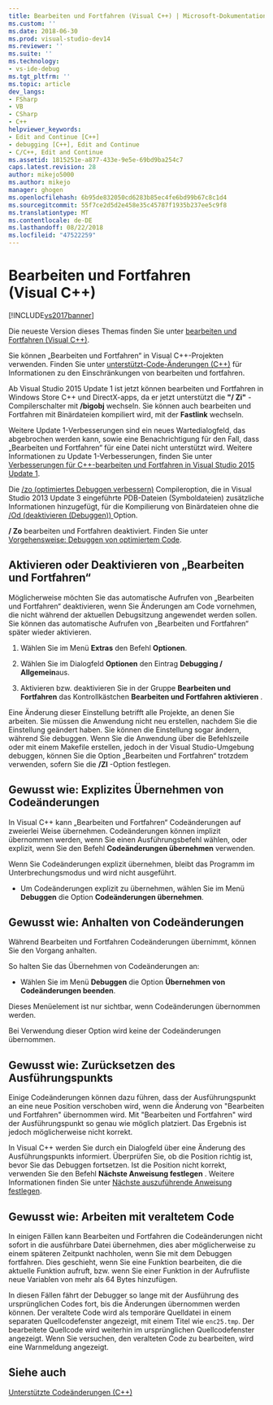 ```yaml
---
title: Bearbeiten und Fortfahren (Visual C++) | Microsoft-Dokumentation
ms.custom: ''
ms.date: 2018-06-30
ms.prod: visual-studio-dev14
ms.reviewer: ''
ms.suite: ''
ms.technology:
- vs-ide-debug
ms.tgt_pltfrm: ''
ms.topic: article
dev_langs:
- FSharp
- VB
- CSharp
- C++
helpviewer_keywords:
- Edit and Continue [C++]
- debugging [C++], Edit and Continue
- C/C++, Edit and Continue
ms.assetid: 1815251e-a877-433e-9e5e-69bd9ba254c7
caps.latest.revision: 28
author: mikejo5000
ms.author: mikejo
manager: ghogen
ms.openlocfilehash: 6b95de832050cd6283b85ec4fe6bd99b67c8c1d4
ms.sourcegitcommit: 55f7ce2d5d2e458e35c45787f1935b237ee5c9f8
ms.translationtype: MT
ms.contentlocale: de-DE
ms.lasthandoff: 08/22/2018
ms.locfileid: "47522259"
---
```

# <a name="edit-and-continue-visual-c"></a>Bearbeiten und Fortfahren (Visual C++)
[!INCLUDE[vs2017banner](../includes/vs2017banner.md)]

Die neueste Version dieses Themas finden Sie unter [bearbeiten und Fortfahren (Visual C++)](https://docs.microsoft.com/visualstudio/debugger/edit-and-continue-visual-cpp).  
  
Sie können „Bearbeiten und Fortfahren“ in Visual C++-Projekten verwenden. Finden Sie unter [unterstützt-Code-Änderungen (C++)](../debugger/supported-code-changes-cpp.md) für Informationen zu den Einschränkungen von bearbeiten und fortfahren.  
  
 Ab Visual Studio 2015 Update 1 ist jetzt können bearbeiten und Fortfahren in Windows Store C++ und DirectX-apps, da er jetzt unterstützt die **"/ Zi"** -Compilerschalter mit **/bigobj** wechseln. Sie können auch bearbeiten und Fortfahren mit Binärdateien kompiliert wird, mit der **Fastlink** wechseln.  
  
 Weitere Update 1-Verbesserungen sind ein neues Wartedialogfeld, das abgebrochen werden kann, sowie eine Benachrichtigung für den Fall, dass „Bearbeiten und Fortfahren“ für eine Datei nicht unterstützt wird. Weitere Informationen zu Update 1-Verbesserungen, finden Sie unter [Verbesserungen für C++-bearbeiten und Fortfahren in Visual Studio 2015 Update 1](http://blogs.msdn.com/b/vcblog/archive/2015/11/30/improvements-for-c-edit-and-continue-in-visual-studio-2015-update-1.aspx).  
  
 Die [/zo (optimiertes Debuggen verbessern)](http://msdn.microsoft.com/library/eea8d89a-7fe0-4fe1-86b2-7689bbebbd7f) Compileroption, die in Visual Studio 2013 Update 3 eingeführte PDB-Dateien (Symboldateien) zusätzliche Informationen hinzugefügt, für die Kompilierung von Binärdateien ohne die  [ /Od (deaktivieren (Debuggen)) ](http://msdn.microsoft.com/library/aafb762y.aspx) Option.  
  
 **/ Zo** bearbeiten und Fortfahren deaktiviert. Finden Sie unter [Vorgehensweise: Debuggen von optimiertem Code](../debugger/how-to-debug-optimized-code.md).  
  
##  <a name="BKMK_Enable_or_disable_automatic_invocation_of_Edit_and_Continue"></a> Aktivieren oder Deaktivieren von „Bearbeiten und Fortfahren“  
 Möglicherweise möchten Sie das automatische Aufrufen von „Bearbeiten und Fortfahren“ deaktivieren, wenn Sie Änderungen am Code vornehmen, die nicht während der aktuellen Debugsitzung angewendet werden sollen. Sie können das automatische Aufrufen von „Bearbeiten und Fortfahren“ später wieder aktivieren.  
  
1.  Wählen Sie im Menü **Extras** den Befehl **Optionen**.  
  
2.  Wählen Sie im Dialogfeld **Optionen** den Eintrag **Debugging / Allgemein**aus.  
  
3.  Aktivieren bzw. deaktivieren Sie in der Gruppe **Bearbeiten und Fortfahren** das Kontrollkästchen **Bearbeiten und Fortfahren aktivieren** .  
  
 Eine Änderung dieser Einstellung betrifft alle Projekte, an denen Sie arbeiten. Sie müssen die Anwendung nicht neu erstellen, nachdem Sie die Einstellung geändert haben. Sie können die Einstellung sogar ändern, während Sie debuggen. Wenn Sie die Anwendung über die Befehlszeile oder mit einem Makefile erstellen, jedoch in der Visual Studio-Umgebung debuggen, können Sie die Option „Bearbeiten und Fortfahren“ trotzdem verwenden, sofern Sie die **/ZI** -Option festlegen.  
  
##  <a name="BKMK_How_to_apply_code_changes_explicitly"></a> Gewusst wie: Explizites Übernehmen von Codeänderungen  
 In Visual C++ kann „Bearbeiten und Fortfahren“ Codeänderungen auf zweierlei Weise übernehmen. Codeänderungen können implizit übernommen werden, wenn Sie einen Ausführungsbefehl wählen, oder explizit, wenn Sie den Befehl **Codeänderungen übernehmen** verwenden.  
  
 Wenn Sie Codeänderungen explizit übernehmen, bleibt das Programm im Unterbrechungsmodus und wird nicht ausgeführt.  
  
-   Um Codeänderungen explizit zu übernehmen, wählen Sie im Menü **Debuggen** die Option **Codeänderungen übernehmen**.  
  
##  <a name="BKMK_How_to_stop_code_changes"></a> Gewusst wie: Anhalten von Codeänderungen  
 Während Bearbeiten und Fortfahren Codeänderungen übernimmt, können Sie den Vorgang anhalten.  
  
 So halten Sie das Übernehmen von Codeänderungen an:  
  
-   Wählen Sie im Menü **Debuggen** die Option **Übernehmen von Codeänderungen beenden**.  
  
 Dieses Menüelement ist nur sichtbar, wenn Codeänderungen übernommen werden.  
  
 Bei Verwendung dieser Option wird keine der Codeänderungen übernommen.  
  
##  <a name="BKMK_How_to_reset_the_point_of_execution"></a> Gewusst wie: Zurücksetzen des Ausführungspunkts  
 Einige Codeänderungen können dazu führen, dass der Ausführungspunkt an eine neue Position verschoben wird, wenn die Änderung von "Bearbeiten und Fortfahren" übernommen wird. Mit "Bearbeiten und Fortfahren" wird der Ausführungspunkt so genau wie möglich platziert. Das Ergebnis ist jedoch möglicherweise nicht korrekt.  
  
 In Visual C++ werden Sie durch ein Dialogfeld über eine Änderung des Ausführungspunkts informiert. Überprüfen Sie, ob die Position richtig ist, bevor Sie das Debuggen fortsetzen. Ist die Position nicht korrekt, verwenden Sie den Befehl **Nächste Anweisung festlegen** . Weitere Informationen finden Sie unter [Nächste auszuführende Anweisung festlegen](http://msdn.microsoft.com/library/y740d9d3.aspx#BKMK_Set_the_next_statement_to_execute).  
  
##  <a name="BKMK_How_to_work_with_stale_code"></a> Gewusst wie: Arbeiten mit veraltetem Code  
 In einigen Fällen kann Bearbeiten und Fortfahren die Codeänderungen nicht sofort in die ausführbare Datei übernehmen, dies aber möglicherweise zu einem späteren Zeitpunkt nachholen, wenn Sie mit dem Debuggen fortfahren. Dies geschieht, wenn Sie eine Funktion bearbeiten, die die aktuelle Funktion aufruft, bzw. wenn Sie einer Funktion in der Aufrufliste neue Variablen von mehr als 64 Bytes hinzufügen.  
  
 In diesen Fällen fährt der Debugger so lange mit der Ausführung des ursprünglichen Codes fort, bis die Änderungen übernommen werden können. Der veraltete Code wird als temporäre Quelldatei in einem separaten Quellcodefenster angezeigt, mit einem Titel wie `enc25.tmp`. Der bearbeitete Quellcode wird weiterhin im ursprünglichen Quellcodefenster angezeigt. Wenn Sie versuchen, den veralteten Code zu bearbeiten, wird eine Warnmeldung angezeigt.  
  
## <a name="see-also"></a>Siehe auch  
 [Unterstützte Codeänderungen (C++)](../debugger/supported-code-changes-cpp.md)



